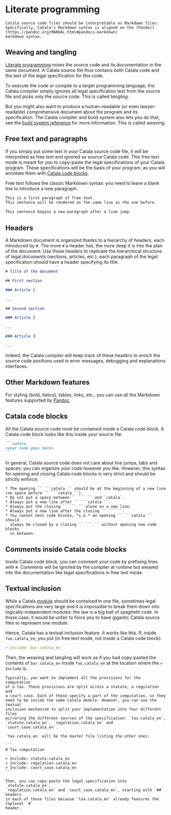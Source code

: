# Literate programming


<div id="tock" data-block_title="Features"></div>
<div id="tocw"></div>

~~~admonish info title="Catala uses Pandoc's Markdown"
Catala source code files should be interpretable as Markdown files.
Specifically, Catala's Markdown syntax is aligned on the [Pandoc](https://pandoc.org/MANUAL.html#pandocs-markdown)
markdown syntax.
~~~

## Weaving and tangling

[Literate programming](https://en.wikipedia.org/wiki/Literate_programming)
mixes the source code and its documentation in the same document. A Catala
source file thus contains both Catala code and the text of the legal
specification for this code.

To execute the code or compile to a target programming language, the Catala
compiler simply ignores all legal specification text from the source file
and picks only the source code. This is called _tangling_.

But you might also want to produce a human-readable (or even lawyer-readable)
comprehensive document about the program and its specification. The Catala
compiler and build system also lets you do that, see the [build system reference](./6-clerk.md)
for more information. This is called _weaving_.

## Free text and paragraphs

If you simply put some text in your Catala source code file, it will be
interpreted as free text and ignored as source Catala code. This free text mode
is meant for you to copy-paste the legal specifications of your Catala program.
These specifications will be the basis of your program, as you will annotate
them with [Catala code
blocks](./5-1-literate-programming.md#catala-code-blocks).

Free text follows the classic Markdown syntax: you need to leave a blank line to
introduce a new paragraph.

~~~markdown
This is a first paragraph of free text.
This sentence will be rendered on the same line as the one before.

This sentence begins a new paragraph after a line jump.
~~~

## Headers

A Markdown document is organized thanks to a hierarchy of headers, each
introduced by `#`. The more `#` a header has, the more deep it is into
the plan of the document. Use these headers to replicate the hierarchical
structure of legal documents (sections, articles, etc.); each paragraph
of the legal specification should have a header specifying its title.

```markdown
# Title of the document

## First section

### Article 1

...

## Second section

### Article 2

...

### Article 3

...
```

Indeed, the Catala compiler will keep track of these headers to enrich the
source code positions used in error messages, debugging and explanations
interfaces.

## Other Markdown features

For styling (bold, italics), tables, links, etc., you can use all the Markdown
features supported by [Pandoc](https://pandoc.org/MANUAL.html#pandocs-markdown).

## Catala code blocks

All the Catala source code must be contained inside a Catala code block.
A Catala code block looks like this inside your source file:

~~~markdown
```catala
<your code goes here>
```
~~~

In general, Catala source code does not care about line jumps, tabs and spaces;
you can organize your code however you like. However, this syntax for opening and
closing Catala code blocks is very strict and should be strictly enforce.

~~~admonish danger title="Watch out for these syntax mistakes that will generate hard-to-debug errors"
* The opening `` ```catala `` should be at the beginning of a new line (no space before `` ```catala ``).
* Do not put a space between `` ``` `` and `catala`.
* Always put a new line after `` ```catala ``.
* Always put the closing `` ``` `` alone on a new line.
* Always put a new line after the closing `` ``` ``.
* You cannot nest code blocks, *i.e.* an opening `` ```catala `` should
  always be closed by a closing `` ``` `` without opening new code blocks
  in between.
~~~

## Comments inside Catala code blocks

Inside Catala code block, you can comment your code by prefixing lines with
`#`. Comments will be ignored by the compiler at runtime but weaved into
the documentation like legal specifications in free text mode.

## Textual inclusion

While a Catala [module](./5-6-modules.md) should be contained in one file,
sometimes legal specifications are very large and it is impossible to
break them down into logically-independent modules: the law is a big ball
of spaghetti code. In those case, it would be unfair to force you to
have gigantic Catala source files to represent one module.

Hence, Catala has a textual inclusion feature. It works like this. If, inside
`foo.catala_en`, you put (in free text mode, not inside a Catala code block):

```markdown
> Include: bar.catala_en
```

Then, the weaving and tangling will work as if you had copy-pasted the contents
of `bar.catala_en` inside `foo.catala_en` at the location where the `> Include`
is.

~~~admonish tip title="How to split big module into multiple included files"
Typically, you want to implement all the provisions for the computation
of a tax. These provisions are split across a statute, a regulation and
a court case. Each of these specify a part of the computation, so they
need to be inside the same Catala module. However, you can use the textual
inclusion mechanism to split your implementation into four different files
mirroring the different sources of the specification: `tax.catala_en`,
`statute.catala_en`, `regulation.catala_en` and `court_case.catala_en`.

`tax.catala_en` will be the master file listing the other ones:

```
# Tax computation

> Include: statute.catala_en
> Include: regulation.catala_en
> Include: court_case.catala_en
```

Then, you can copy-paste the legal specification into `statute.catala_en`,
`regulation.catala_en` and `court_case.catala_en`, starting with `##` headers
in each of those files because `tax.catala_en` already features the toplevel `#`
header.
~~~
